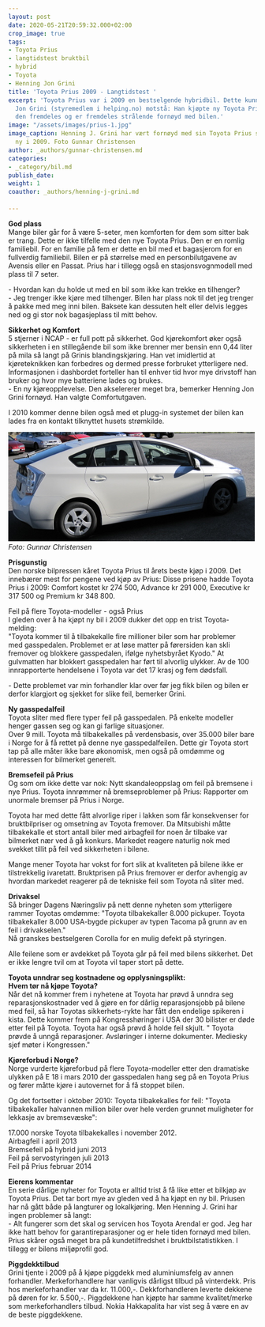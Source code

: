 ```yaml
---
layout: post
date: 2020-05-21T20:59:32.000+02:00
crop_image: true
tags:
- Toyota Prius
- langtidstest bruktbil
- hybrid
- Toyota
- Henning Jon Grini
title: 'Toyota Prius 2009 - Langtidstest '
excerpt: 'Toyota Prius var i 2009 en bestselgende hybridbil. Dette kunne ikke Henning
  Jon Grini (styremedlem i helping.no) motstå: Han kjøpte ny Toyota Prius. Han har
  den fremdeles og er fremdeles strålende fornøyd med bilen.'
image: "/assets/images/prius-1.jpg"
image_caption: Henning J. Grini har vært fornøyd med sin Toyota Prius siden den var
  ny i 2009. Foto Gunnar Christensen
author: _authors/gunnar-christensen.md
categories:
- _category/bil.md
publish_date: 
weight: 1
coauthor: _authors/henning-j-grini.md

---
```

**God plass**  
Mange biler går for å være 5-seter, men komforten for dem som sitter bak er trang. Dette er ikke tilfelle med den nye Toyota Prius. Den er en romlig familiebil. For en familie på fem er dette en bil med et bagasjerom for en fullverdig familiebil. Bilen er på størrelse med en personbilutgavene av Avensis eller en Passat. Prius har i tillegg også en stasjonsvognmodell med plass til 7 seter.

\- Hvordan kan du holde ut med en bil som ikke kan trekke en tilhenger?  
\- Jeg trenger ikke kjøre med tilhenger. Bilen har plass nok til det jeg trenger å pakke med meg inni bilen. Baksete kan dessuten helt eller delvis legges ned og gi stor nok bagasjeplass til mitt behov.

**Sikkerhet og Komfort**  
5 stjerner i NCAP - er full pott på sikkerhet. God kjørekomfort øker også sikkerheten i en stillegående bil som ikke brenner mer bensin enn 0,44 liter på mila så langt på Grinis blandingskjøring. Han vet imidlertid at kjøreteknikken kan forbedres og dermed presse forbruket ytterligere ned. Informasjonen i dashbordet forteller han til enhver tid hvor mye drivstoff han bruker og hvor mye batteriene lades og brukes.  
\- En ny kjøreopplevelse. Den akselererer meget bra, bemerker Henning Jon Grini fornøyd. Han valgte Comfortutgaven.

I 2010 kommer denne bilen også med et plugg-in systemet der bilen kan lades fra en kontakt tilknyttet husets strømkilde.

![](/assets/images/prius-4.jpg)  
_Foto: Gunnar Christensen_

**Prisgunstig**  
Den norske bilpressen kåret Toyota Prius til årets beste kjøp i 2009. Det innebærer mest for pengene ved kjøp av Prius: Disse prisene hadde Toyota Prius i 2009: Comfort kostet kr 274 500, Advance kr 291 000, Executive kr 317 500 og Premium kr 348 800.

Feil på flere Toyota-modeller - også Prius  
I gleden over å ha kjøpt ny bil i 2009 dukker det opp en trist Toyota-melding:  
"Toyota kommer til å tilbakekalle fire millioner biler som har problemer  
med gasspedalen. Problemet er at løse matter på førersiden kan skli fremover og blokkere gasspedalen, ifølge nyhetsbyrået Kyodo." At gulvmatten har blokkert gasspedalen har ført til alvorlig ulykker. Av de 100 innrapporterte hendelsene i Toyota var det 17 krasj og fem dødsfall.

\- Dette problemet var min forhandler klar over før jeg fikk bilen og bilen er derfor klargjort og sjekket for slike feil, bemerker Grini.

**Ny gasspedalfeil**  
Toyota sliter med flere typer feil på gasspedalen. På enkelte modeller henger gassen seg og kan gi farlige situasjoner.  
Over 9 mill. Toyota må tilbakekalles på verdensbasis, over 35.000 biler bare i Norge for å få rettet på denne nye gasspedalfeilen. Dette gir Toyota stort tap på alle måter ikke bare økonomisk, men også på omdømme og interessen for bilmerket generelt.

**Bremsefeil på Prius**  
Og som om ikke dette var nok: Nytt skandaleoppslag om feil på bremsene i nye Prius. Toyota innrømmer nå bremseproblemer på Prius: Rapporter om unormale bremser på Prius i Norge.

Toyota har med dette fått alvorlige riper i lakken som får konsekvenser for bruktbilpriser og omsetning av Toyota fremover. Da Mitsubishi måtte tilbakekalle et stort antall biler med airbagfeil for noen år tilbake var bilmerket nær ved å gå konkurs. Markedet reagere naturlig nok med svekket tillit på feil ved sikkerheten i bilene.

Mange mener Toyota har vokst for fort slik at kvaliteten på bilene ikke er tilstrekkelig ivaretatt. Bruktprisen på Prius fremover er derfor avhengig av hvordan markedet reagerer på de tekniske feil som Toyota nå sliter med.

**Drivaksel**  
Så bringer Dagens Næringsliv på nett denne nyheten som ytterligere rammer Toyotas omdømme: "Toyota tilbakekaller 8.000 pickuper. Toyota tilbakekaller 8.000 USA-bygde pickuper av typen Tacoma på grunn av en feil i drivakselen."  
Nå granskes bestselgeren Corolla for en mulig defekt på styringen.

Alle feilene som er avdekket på Toyota går på feil med bilens sikkerhet. Det er ikke lengre tvil om at Toyota vil taper stort på dette.

**Toyota unndrar seg kostnadene og opplysningsplikt:**  
**Hvem tør nå kjøpe Toyota?**  
Når det nå kommer frem i nyhetene at Toyota har prøvd å unndra seg reparasjonskostnader ved å gjøre en for dårlig reparasjonsjobb på bilene med feil, så har Toyotas sikkerhets-rykte har fått den endelige spikeren i kista. Dette kommer frem på Kongresshøringer i USA der 30 bilister er døde etter feil på Toyota. Toyota har også prøvd å holde feil skjult. " Toyota prøvde å unngå reparasjoner. Avsløringer i interne dokumenter. Mediesky sjef møter i Kongressen."

**Kjøreforbud i Norge?**  
Norge vurderte kjøreforbud på flere Toyota-modeller etter den dramatiske ulykken på E 18 i mars 2010 der gasspedalen hang seg på en Toyota Prius og fører måtte kjøre i autovernet for å få stoppet bilen.

Og det fortsetter i oktober 2010: Toyota tilbakekalles for feil: "Toyota tilbakekaller halvannen million biler over hele verden grunnet muligheter for lekkasje av bremsevæske":

17\.000 norske Toyota tilbakekalles i november 2012.[  
](http://www.dn.no/dnBil/article2507576.ece)Airbagfeil i april 2013  
Bremsefeil på hybrid juni 2013  
Feil på servostyringen juli 2013  
Feil på Prius februar 2014

**Eierens kommentar**  
En serie dårlige nyheter for Toyota er alltid trist å få like etter et bilkjøp av Toyota Prius. Det tar bort mye av gleden ved å ha kjøpt en ny bil. Priusen har nå gått både på langturer og lokalkjøring. Men Henning J. Grini har ingen problemer så langt:  
\- Alt fungerer som det skal og servicen hos Toyota Arendal er god. Jeg har ikke hatt behov for garantireparasjoner og er hele tiden fornøyd med bilen. Prius skårer også meget bra på kundetilfredshet i bruktbilstatistikken. I tillegg er bilens miljøprofil god.

**Piggdekktilbud**  
Grini tjente i 2009 på å kjøpe piggdekk med aluminiumsfelg av annen forhandler. Merkeforhandlere har vanligvis dårligst tilbud på vinterdekk. Pris hos merkeforhandler var da kr. 11.000,-. Dekkforhandleren leverte dekkene på døren for kr. 5.500,-. Piggdekkene han kjøpte har samme kvalitet/merke som merkeforhandlers tilbud. Nokia Hakkapalita har vist seg å være en av de beste piggdekkene.